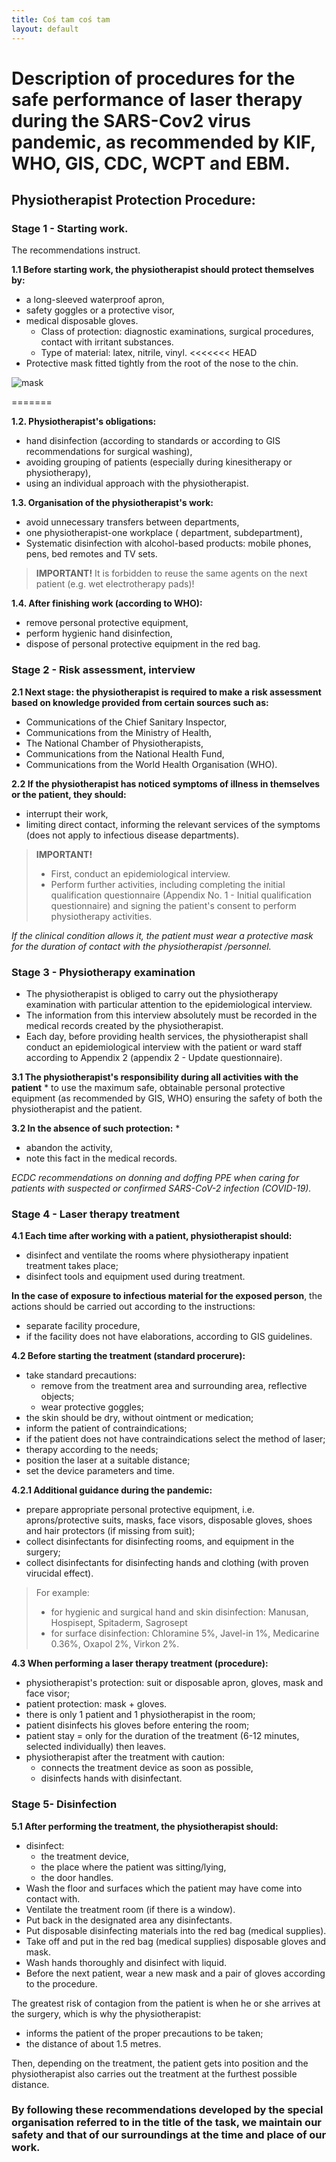 ```yaml
---
title: Coś tam coś tam
layout: default
---
```


# Description of procedures for the safe performance of laser therapy during the SARS-Cov2 virus pandemic, as recommended by KIF, WHO, GIS, CDC, WCPT and EBM. <!-- omit in toc --> 


## Physiotherapist Protection Procedure:

### Stage 1 - Starting work.

The recommendations instruct.

**1.1 Before starting work, the physiotherapist should protect themselves by:**
- a long-sleeved waterproof apron,
- safety goggles or a protective visor,
- medical disposable gloves. 
  - Class of protection: diagnostic examinations, surgical procedures, contact with irritant substances. 
  - Type of material: latex, nitrile, vinyl.
<<<<<<< HEAD
- Protective mask fitted tightly from the root of the nose to the chin. 

![mask](.../images/biala-maseczka.jpg)

=======

**1.2. Physiotherapist's obligations:**
- hand disinfection (according to standards or according to GIS recommendations for surgical washing),
- avoiding grouping of patients (especially during kinesitherapy or physiotherapy),
- using an individual approach with the physiotherapist. 

**1.3. Organisation of the physiotherapist's work:**
- avoid unnecessary transfers between departments,
- one physiotherapist-one workplace ( department, subdepartment),
- Systematic disinfection with alcohol-based products: mobile phones, pens, bed remotes and TV sets. 

>**IMPORTANT!**
>It is forbidden to reuse the same agents on the next patient (e.g. wet electrotherapy pads)!

**1.4. After finishing work (according to WHO):**
- remove personal protective equipment,
- perform hygienic hand disinfection,
- dispose of personal protective equipment in the red bag.



### Stage 2 - Risk assessment, interview

**2.1 Next stage: the physiotherapist is required to make a risk assessment based on knowledge provided from certain sources such as:**
- Communications of the Chief Sanitary Inspector,
- Communications from the Ministry of Health,
- The National Chamber of Physiotherapists,
- Communications from the National Health Fund,
- Communications from the World Health Organisation (WHO).
 
**2.2 If the physiotherapist has noticed symptoms of illness in themselves or the patient, they should:**
- interrupt their work,
- limiting direct contact, informing the relevant services of the symptoms (does not apply to infectious disease departments).

>**IMPORTANT!** 
>- First, conduct an epidemiological interview.
>- Perform further activities, including completing the initial qualification questionnaire (Appendix No. 1 - Initial qualification questionnaire) and signing the patient's consent to perform physiotherapy activities.

*If the clinical condition allows it, the patient must wear a protective mask for the duration of contact with the physiotherapist /personnel.*



### Stage 3 - Physiotherapy examination

- The physiotherapist is obliged to carry out the physiotherapy examination with particular attention to the epidemiological interview. 
- The information from this interview absolutely must be recorded in the medical records created by the physiotherapist. 
- Each day, before providing health services, the physiotherapist shall conduct an epidemiological interview with the patient or ward staff according to Appendix 2 (appendix 2 - Update questionnaire).

**3.1 The physiotherapist's responsibility during all activities with the patient** * to use the maximum safe, obtainable personal protective equipment (as recommended by GIS, WHO) ensuring the safety of both the physiotherapist and the patient.

**3.2 In the absence of such protection:** *
- abandon the activity,
- note this fact in the medical records. 

*ECDC recommendations on donning and doffing PPE when caring for patients with suspected or confirmed SARS-CoV-2 infection (COVID-19).*



### Stage 4 - Laser therapy treatment

**4.1 Each time after working with a patient, physiotherapist should:**
- disinfect and ventilate the rooms where physiotherapy inpatient treatment takes place;
- disinfect tools and equipment used during treatment. 

**In the case of exposure to infectious material for the exposed person**, the actions should be carried out according to the instructions: 
- separate facility procedure,
- if the facility does not have elaborations, according to GIS guidelines. 

**4.2 Before starting the treatment (standard procerure):**
- take standard precautions:
  - remove from the treatment area and surrounding area, reflective objects; 
  - wear protective goggles; 
- the skin should be dry, without ointment or medication; 
- inform the patient of contraindications; 
- if the patient does not have contraindications select the method of laser;
- therapy according to the needs; 
- position the laser at a suitable distance;
- set the device parameters and time.

**4.2.1 Additional guidance during the pandemic:**
- prepare appropriate personal protective equipment, i.e. aprons/protective suits, masks, face visors, disposable gloves, shoes and hair protectors (if missing from suit);
- collect disinfectants for disinfecting rooms, and equipment in the surgery;
- collect disinfectants for disinfecting hands and clothing (with proven virucidal effect).
    
>For example:
>- for hygienic and surgical hand and skin disinfection: Manusan, Hospisept, Spitaderm, Sagrosept 
>- for surface disinfection: Chloramine 5%, Javel-in 1%, Medicarine 0.36%, Oxapol 2%, Virkon 2%.

**4.3 When performing a laser therapy treatment (procedure):**
- physiotherapist's protection: suit or disposable apron, gloves, mask and face visor;
- patient protection: mask + gloves.
- there is only 1 patient and 1 physiotherapist in the room;
- patient disinfects his gloves before entering the room;
- patient stay = only for the duration of the treatment (6-12 minutes, selected individually) then leaves.
- physiotherapist after the treatment with caution:
  - connects the treatment device as soon as possible,
  - disinfects hands with disinfectant. 



### Stage 5- Disinfection

**5.1 After performing the treatment, the physiotherapist should:** 
- disinfect:
  - the treatment device,
  - the place where the patient was sitting/lying,
  - the door handles.
- Wash the floor and surfaces which the patient may have come into contact with.
- Ventilate the treatment room (if there is a window).
- Put back in the designated area any disinfectants.
- Put disposable disinfecting materials into the red bag (medical supplies). 
- Take off and put in the red bag (medical supplies) disposable gloves and mask.
- Wash hands thoroughly and disinfect with liquid.
- Before the next patient, wear a new mask and a pair of gloves according to the procedure.

The greatest risk of contagion from the patient is when he or she arrives at the surgery, which is why the physiotherapist:
- informs the patient of the proper precautions to be taken;
- the distance of about 1.5 metres. 

Then, depending on the treatment, the patient gets into position and the physiotherapist also carries out the treatment at the furthest possible distance.


### By following these recommendations developed by the special organisation referred to in the title of the task, we maintain our safety and that of our surroundings at the time and place of our work. ###
